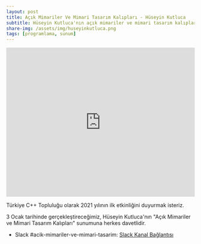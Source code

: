 ```yaml
---
layout: post
title: Açık Mimariler Ve Mimari Tasarım Kalıpları - Hüseyin Kutluca
subtitle: Hüseyin Kutluca'nın açık mimariler ve mimari tasarım kalıpları sunumu
share-img: /assets/img/huseyinkutluca.png
tags: [programlama, sunum]
---
```


<iframe width="100%" height="400" src="https://www.youtube.com/embed/GBqgEgJTXHM" frameborder="0" allow="accelerometer; autoplay; clipboard-write; encrypted-media; gyroscope; picture-in-picture" allowfullscreen></iframe>

Türkiye C++ Topluluğu olarak 2021 yılının ilk etkinliğini duyurmak isteriz.

3 Ocak tarihinde gerçekleştireceğimiz, Hüseyin Kutluca'nın "Açık Mimariler ve Mimari Tasarım Kalıpları" sunumuna herkes davetlidir.

- Slack #acik-mimariler-ve-mimari-tasarim: [Slack Kanal Bağlantısı](https://trcpp.slack.com/archives/C01HMC3BNPM)
